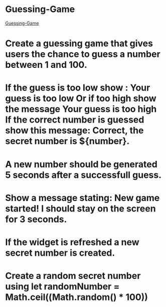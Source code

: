 # Guessing-Game

[Guessing-Game](https://owethusotomela.github.io/guessingGame/)


# Create a guessing game that gives users the chance to guess a number between 1 and 100.

# If the guess is too low show : Your guess is too low Or if too high show the message Your guess is too high If the correct number is guessed show this message: Correct, the secret number is ${number}.

# A new number should be generated 5 seconds after a successfull guess.

# Show a message stating: New game started! I should stay on the screen for 3 seconds.

# If the widget is refreshed a new secret number is created.

# Create a random secret number using let randomNumber = Math.ceil((Math.random() * 100))

